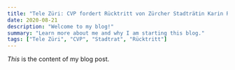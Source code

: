 ```yaml
---
title: "Tele Züri: CVP fordert Rücktritt von Zürcher Stadträtin Karin Rykart"
date: 2020-08-21
description: "Welcome to my blog!"
summary: "Learn more about me and why I am starting this blog."
tags: ["Tele Züri", "CVP", "Stadtrat", "Rücktritt"]
---
```


_This_ is the content of my blog post.
